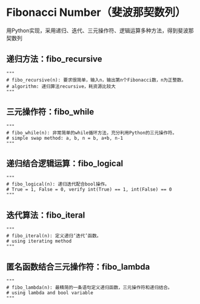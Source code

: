 # Fibonacci Number（斐波那契数列）

  用Python实现，采用递归、迭代、三元操作符、逻辑运算多种方法，得到斐波那契数列
  
## **递归方法：fibo_recursive**
    """
    # fibo_recursive(n): 要求很简单，输入n，输出第n个Fibonacci数，n为正整数。
    # algorithm: 递归算法recursive，耗资源比较大
    """
## **三元操作符：fibo_while**
    """
    # fibo_while(n): 非常简单的while循环方法，充分利用Python的三元操作符。
    # simple swap method: a, b, n = b, a+b, n-1
    """
## **递归结合逻辑运算：fibo_logical**
    """
    # fibo_logical(n): 递归迭代配合bool操作。
    # True = 1, False = 0, verify int(True) == 1, int(False) == 0
    """
## **迭代算法：fibo_iteral**
    """
    # fibo_iteral(n): 定义递归‘迭代’函数。
    # using iterating method
    """
## **匿名函数结合三元操作符：fibo_lambda**
    """
    # fibo_lambda(n): 最精简的一条语句定义递归函数，三元操作符和递归结合。
    # using lambda and bool variable
    """